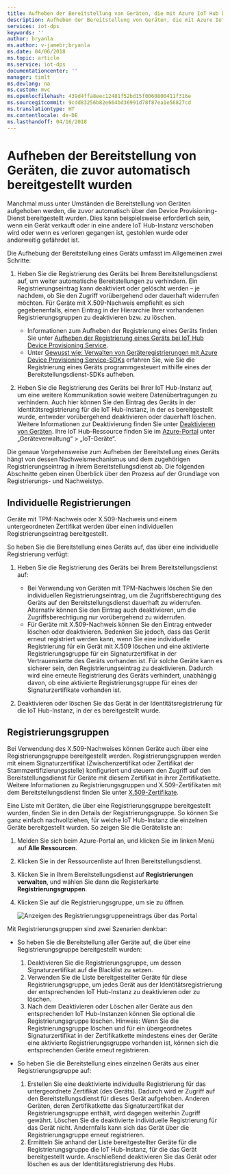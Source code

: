 ```yaml
---
title: Aufheben der Bereitstellung von Geräten, die mit Azure IoT Hub Device Provisioning Service bereitgestellt wurden | Microsoft-Dokumentation
description: Aufheben der Bereitstellung von Geräten, die mit Azure IoT Hub Device Provisioning Service bereitgestellt wurden
services: iot-dps
keywords: ''
author: bryanla
ms.author: v-jamebr;bryanla
ms.date: 04/06/2018
ms.topic: article
ms.service: iot-dps
documentationcenter: ''
manager: timlt
ms.devlang: na
ms.custom: mvc
ms.openlocfilehash: 439d4ffa8eec12481f52bd15f0060800411f316e
ms.sourcegitcommit: 9cdd83256b82e664bd36991d78f87ea1e56827cd
ms.translationtype: HT
ms.contentlocale: de-DE
ms.lasthandoff: 04/16/2018
---
```

# <a name="how-to-deprovision-devices-that-were-previously-auto-provisioned"></a>Aufheben der Bereitstellung von Geräten, die zuvor automatisch bereitgestellt wurden 

Manchmal muss unter Umständen die Bereitstellung von Geräten aufgehoben werden, die zuvor automatisch über den Device Provisioning-Dienst bereitgestellt wurden. Dies kann beispielsweise erforderlich sein, wenn ein Gerät verkauft oder in eine andere IoT Hub-Instanz verschoben wird oder wenn es verloren gegangen ist, gestohlen wurde oder anderweitig gefährdet ist. 

Die Aufhebung der Bereitstellung eines Geräts umfasst im Allgemeinen zwei Schritte:

1. Heben Sie die Registrierung des Geräts bei Ihrem Bereitstellungsdienst auf, um weiter automatische Bereitstellungen zu verhindern. Ein Registrierungseintrag kann deaktiviert oder gelöscht werden – je nachdem, ob Sie den Zugriff vorübergehend oder dauerhaft widerrufen möchten. Für Geräte mit X.509-Nachweis empfiehlt es sich gegebenenfalls, einen Eintrag in der Hierarchie Ihrer vorhandenen Registrierungsgruppen zu deaktivieren bzw. zu löschen.  
 
   - Informationen zum Aufheben der Registrierung eines Geräts finden Sie unter [Aufheben der Registrierung eines Geräts bei IoT Hub Device Provisioning Service](how-to-revoke-device-access-portal.md).
   - Unter [Gewusst wie: Verwalten von Geräteregistrierungen mit Azure Device Provisioning Service-SDKs](how-to-manage-enrollments-sdks.md) erfahren Sie, wie Sie die Registrierung eines Geräts programmgesteuert mithilfe eines der Bereitstellungsdienst-SDKs aufheben.

2. Heben Sie die Registrierung des Geräts bei Ihrer IoT Hub-Instanz auf, um eine weitere Kommunikation sowie weitere Datenübertragungen zu verhindern. Auch hier können Sie den Eintrag des Geräts in der Identitätsregistrierung für die IoT Hub-Instanz, in der es bereitgestellt wurde, entweder vorübergehend deaktivieren oder dauerhaft löschen. Weitere Informationen zur Deaktivierung finden Sie unter [Deaktivieren von Geräten](/azure/iot-hub/iot-hub-devguide-identity-registry.md#disable-devices). Ihre IoT Hub-Ressource finden Sie im [Azure-Portal](https://portal.azure.com) unter „Geräteverwaltung“ > „IoT-Geräte“.

Die genaue Vorgehensweise zum Aufheben der Bereitstellung eines Geräts hängt von dessen Nachweismechanismus und dem zugehörigen Registrierungseintrag in Ihrem Bereitstellungsdienst ab. Die folgenden Abschnitte geben einen Überblick über den Prozess auf der Grundlage von Registrierungs- und Nachweistyp.

## <a name="individual-enrollments"></a>Individuelle Registrierungen
Geräte mit TPM-Nachweis oder X.509-Nachweis und einem untergeordneten Zertifikat werden über einen individuellen Registrierungseintrag bereitgestellt. 

So heben Sie die Bereitstellung eines Geräts auf, das über eine individuelle Registrierung verfügt: 

1. Heben Sie die Registrierung des Geräts bei Ihrem Bereitstellungsdienst auf:

   - Bei Verwendung von Geräten mit TPM-Nachweis löschen Sie den individuellen Registrierungseintrag, um die Zugriffsberechtigung des Geräts auf den Bereitstellungsdienst dauerhaft zu widerrufen. Alternativ können Sie den Eintrag auch deaktivieren, um die Zugriffsberechtigung nur vorübergehend zu widerrufen. 
   - Für Geräte mit X.509-Nachweis können Sie den Eintrag entweder löschen oder deaktivieren. Bedenken Sie jedoch, dass das Gerät erneut registriert werden kann, wenn Sie eine individuelle Registrierung für ein Gerät mit X.509 löschen und eine aktivierte Registrierungsgruppe für ein Signaturzertifikat in der Vertrauenskette des Geräts vorhanden ist. Für solche Geräte kann es sicherer sein, den Registrierungseintrag zu deaktivieren. Dadurch wird eine erneute Registrierung des Geräts verhindert, unabhängig davon, ob eine aktivierte Registrierungsgruppe für eines der Signaturzertifikate vorhanden ist.

2. Deaktivieren oder löschen Sie das Gerät in der Identitätsregistrierung für die IoT Hub-Instanz, in der es bereitgestellt wurde. 


## <a name="enrollment-groups"></a>Registrierungsgruppen
Bei Verwendung des X.509-Nachweises können Geräte auch über eine Registrierungsgruppe bereitgestellt werden. Registrierungsgruppen werden mit einem Signaturzertifikat (Zwischenzertifikat oder Zertifikat der Stammzertifizierungsstelle) konfiguriert und steuern den Zugriff auf den Bereitstellungsdienst für Geräte mit diesem Zertifikat in ihrer Zertifikatkette. Weitere Informationen zu Registrierungsgruppen und X.509-Zertifikaten mit dem Bereitstellungsdienst finden Sie unter [X.509-Zertifikate](concepts-security.md#x509-certificates). 

Eine Liste mit Geräten, die über eine Registrierungsgruppe bereitgestellt wurden, finden Sie in den Details der Registrierungsgruppe. So können Sie ganz einfach nachvollziehen, für welche IoT Hub-Instanz die einzelnen Geräte bereitgestellt wurden. So zeigen Sie die Geräteliste an: 

1. Melden Sie sich beim Azure-Portal an, und klicken Sie im linken Menü auf **Alle Ressourcen**.
2. Klicken Sie in der Ressourcenliste auf Ihren Bereitstellungsdienst.
3. Klicken Sie in Ihrem Bereitstellungsdienst auf **Registrierungen verwalten**, und wählen Sie dann die Registerkarte **Registrierungsgruppen**.
4. Klicken Sie auf die Registrierungsgruppe, um sie zu öffnen.

   ![Anzeigen des Registrierungsgruppeneintrags über das Portal](./media/how-to-unprovision-devices/view-enrollment-group.png)

Mit Registrierungsgruppen sind zwei Szenarien denkbar:

- So heben Sie die Bereitstellung aller Geräte auf, die über eine Registrierungsgruppe bereitgestellt wurden:
  1. Deaktivieren Sie die Registrierungsgruppe, um dessen Signaturzertifikat auf die Blacklist zu setzen. 
  2. Verwenden Sie die Liste bereitgestellter Geräte für diese Registrierungsgruppe, um jedes Gerät aus der Identitätsregistrierung der entsprechenden IoT Hub-Instanz zu deaktivieren oder zu löschen. 
  3. Nach dem Deaktivieren oder Löschen aller Geräte aus den entsprechenden IoT Hub-Instanzen können Sie optional die Registrierungsgruppe löschen. Hinweis: Wenn Sie die Registrierungsgruppe löschen und für ein übergeordnetes Signaturzertifikat in der Zertifikatkette mindestens eines der Geräte eine aktivierte Registrierungsgruppe vorhanden ist, können sich die entsprechenden Geräte erneut registrieren. 

- So heben Sie die Bereitstellung eines einzelnen Geräts aus einer Registrierungsgruppe auf:
  1. Erstellen Sie eine deaktivierte individuelle Registrierung für das untergeordnete Zertifikat (des Geräts). Dadurch wird er Zugriff auf den Bereitstellungsdienst für dieses Gerät aufgehoben. Anderen Geräten, deren Zertifikatkette das Signaturzertifikat der Registrierungsgruppe enthält, wird dagegen weiterhin Zugriff gewährt. Löschen Sie die deaktivierte individuelle Registrierung für das Gerät nicht. Andernfalls kann sich das Gerät über die Registrierungsgruppe erneut registrieren. 
  2. Ermitteln Sie anhand der Liste bereitgestellter Geräte für die Registrierungsgruppe die IoT Hub-Instanz, für die das Gerät bereitgestellt wurde. Anschließend deaktivieren Sie das Gerät oder löschen es aus der Identitätsregistrierung des Hubs. 
  
  










